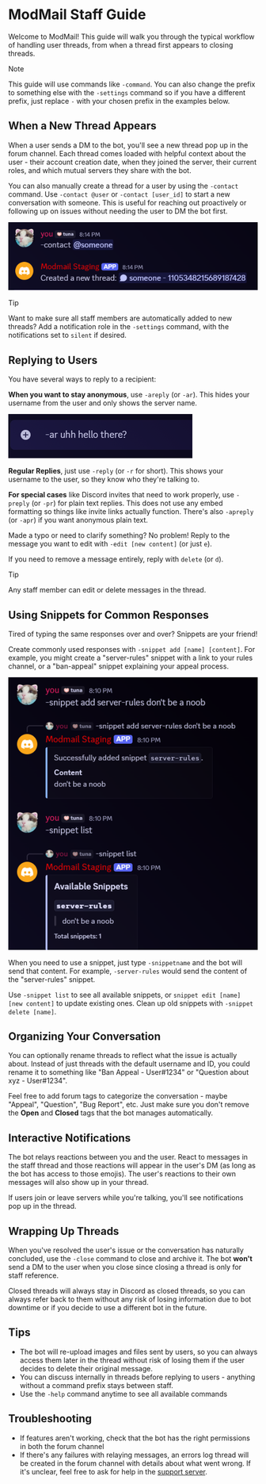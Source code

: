 # ModMail Staff Guide

Welcome to ModMail! This guide will walk you through the typical workflow of
handling user threads, from when a thread first appears to closing threads.

> [!NOTE]
> This guide will use commands like `-command`. You can also change the prefix
> to something else with the `-settings` command so if you have a different
> prefix, just replace `-` with your chosen prefix in the examples below.

## When a New Thread Appears

When a user sends a DM to the bot, you'll see a new thread pop up in the forum
channel. Each thread comes loaded with helpful context about the user - their
account creation date, when they joined the server, their current roles, and
which mutual servers they share with the bot.

You can also manually create a thread for a user by using the `-contact`
command. Use `-contact @user` or `-contact [user_id]` to start a new
conversation with someone. This is useful for reaching out proactively or
following up on issues without needing the user to DM the bot first.

![Contact command](./images/01_contact.png)

> [!TIP]
> Want to make sure all staff members are automatically added to new threads?
> Add a notification role in the `-settings` command, with the notifications set
> to `silent` if desired.

## Replying to Users

You have several ways to reply to a recipient:

**When you want to stay anonymous**, use `-areply` (or `-ar`). This hides your
username from the user and only shows the server name.

![anonymous reply](./images/02_areply.png)

**Regular Replies**, just use `-reply` (or `-r` for short). This shows your
username to the user, so they know who they're talking to.

**For special cases** like Discord invites that need to work properly, use
`-preply` (or `-pr`) for plain text replies. This does not use any embed
formatting so things like invite links actually function.
There's also `-apreply` (or `-apr`) if you want anonymous plain text.

Made a typo or need to clarify something? No problem! Reply to the message you
want to edit with `-edit [new content]` (or just `e`).

If you need to remove a message entirely, reply with `delete` (or `d`).

> [!TIP]
> Any staff member can edit or delete messages in the thread.

## Using Snippets for Common Responses

Tired of typing the same responses over and over? Snippets are your friend!

Create commonly used responses with `-snippet add [name] [content]`. For example,
you might create a "server-rules" snippet with a link to your rules channel, or
a "ban-appeal" snippet explaining your appeal process.

![snippet commands](./images/03_snippets.png)

When you need to use a snippet, just type `-snippetname` and the bot will send
that content. For example, `-server-rules` would send the content of the
"server-rules" snippet.

Use `-snippet list` to see all available snippets, or `snippet edit
[name] [new content]` to update existing ones. Clean up old snippets with
`-snippet delete [name]`.

## Organizing Your Conversation

You can optionally rename threads to reflect what the issue is actually about.
Instead of just threads with the default username and ID, you could rename it to
something like "Ban Appeal - User#1234" or "Question about xyz - User#1234".

Feel free to add forum tags to categorize the conversation - maybe "Appeal",
"Question", "Bug Report", etc. Just make sure you don't remove the **Open** and
**Closed** tags that the bot manages automatically.

## Interactive Notifications

The bot relays reactions between you and the user. React to messages in the
staff thread and those reactions will appear in the user's DM (as long as the
bot has access to those emojis). The user's reactions to their own messages will
also show up in your thread.

If users join or leave servers while you're talking, you'll see notifications
pop up in the thread.

## Wrapping Up Threads

When you've resolved the user's issue or the conversation has naturally
concluded, use the `-close` command to close and archive it. The bot **won't**
send a DM to the user when you close since closing a thread is only for staff
reference.

Closed threads will always stay in Discord as closed threads, so you can always
refer back to them without any risk of losing information due to bot downtime
or if you decide to use a different bot in the future.

## Tips

- The bot will re-upload images and files sent by users, so you can always
  access them later in the thread without risk of losing them if the user
  decides to delete their original message.
- You can discuss internally in threads before replying to users - anything
  without a command prefix stays between staff.
- Use the `-help` command anytime to see all available commands

## Troubleshooting
- If features aren't working, check that the bot has the right permissions in
  both the forum channel
- If there's any failures with relaying messages, an errors log thread will be
  created in the forum channel with details about what went wrong. If it's
  unclear, feel free to ask for help in the
  [support server](https://discord.gg/Bz5Q2WfuE7).
